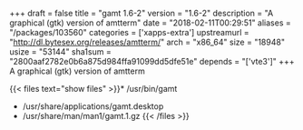 +++
draft = false
title = "gamt 1.6-2"
version = "1.6-2"
description = "A graphical (gtk) version of amtterm"
date = "2018-02-11T00:29:51"
aliases = "/packages/103560"
categories = ['xapps-extra']
upstreamurl = "http://dl.bytesex.org/releases/amtterm/"
arch = "x86_64"
size = "18948"
usize = "53144"
sha1sum = "2800aaf2782e0b6a875d984ffa91099dd5dfe51e"
depends = "['vte3']"
+++
A graphical (gtk) version of amtterm

{{< files text="show files" >}}* /usr/bin/gamt
* /usr/share/applications/gamt.desktop
* /usr/share/man/man1/gamt.1.gz
{{< /files >}}